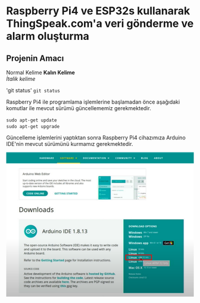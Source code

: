 # Raspberry Pi4 ve ESP32s kullanarak ThingSpeak.com'a veri gönderme ve alarm oluşturma
## Projenin Amacı
Normal Kelime
**Kalın Kelime** </br>
*İtalik kelime*

'git status'
`git status`

Raspberry Pi4 ile programlama işlemlerine başlamadan önce aşağıdaki komutlar ile mevcut sürümü güncellememiz gerekmektedir.

`sudo apt-get update` </br>
`sudo apt-get upgrade`

Güncelleme işlemlerini yaptıktan sonra Raspberry Pi4 cihazımıza Arduino IDE'nin mevcut sürümünü kurmamız gerekmektedir.

![github-small](https://github.com/burakfindik/raspberrythingspeakesp32/blob/main/Images/Screenshot_2.png)
